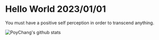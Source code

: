 # Hello World 2023/01/01

You must have a positive self perception in order to transcend anything.

![PoyChang's github stats](https://github-readme-stats.vercel.app/api?username=poychang&show_icons=true&theme=dracula)
